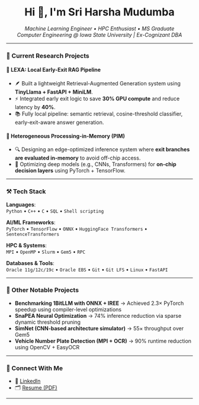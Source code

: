 <h1 align="center">Hi 👋, I'm Sri Harsha Mudumba</h1>
<p align="center">
  <em>Machine Learning Engineer • HPC Enthusiast • MS Graduate <br>
  Computer Engineering @ Iowa State University | Ex-Cognizant DBA</em>
</p>

---

### 🧠 Current Research Projects

#### 🔹 LEXA: Local Early-Exit RAG Pipeline
- 🪶 Built a lightweight Retrieval-Augmented Generation system using **TinyLlama + FastAPI + MiniLM**.
- ⚡ Integrated early exit logic to save **30% GPU compute** and reduce latency by **40%**.
- 📚 Fully local pipeline: semantic retrieval, cosine-threshold classifier, early-exit-aware answer generation.

#### 🔹 Heterogeneous Processing-in-Memory (PIM)
- 🔍 Designing an edge-optimized inference system where **exit branches are evaluated in-memory** to avoid off-chip access.
- 🚀 Optimizing deep models (e.g., CNNs, Transformers) for **on-chip decision layers** using PyTorch + TensorFlow.

---

### ⚒️ Tech Stack

**Languages**:  
`Python` • `C++` • `C` • `SQL` • `Shell scripting`

**AI/ML Frameworks**:  
`PyTorch` • `TensorFlow` • `ONNX` • `HuggingFace Transformers` • `SentenceTransformers`

**HPC & Systems**:  
`MPI` • `OpenMP` • `Slurm` • `Gem5` • `RPC`

**Databases & Tools**:  
`Oracle 11g/12c/19c` • `Oracle EBS` • `Git` • `Git LFS` • `Linux` • `FastAPI`

---

### 🧪 Other Notable Projects

- **Benchmarking 1BitLLM with ONNX + IREE** → Achieved 2.3× PyTorch speedup using compiler-level optimizations  
- **SnaPEA Neural Optimization** → 74% inference reduction via sparse dynamic threshold pruning  
- **SimNet (CNN-based architecture simulator)** → 55× throughput over Gem5  
- **Vehicle Number Plate Detection (MPI + OCR)** → 90% runtime reduction using OpenCV + EasyOCR

---

### 📎 Connect With Me

- 💼 [LinkedIn](https://www.linkedin.com/in/sriharshamudumba/)
- 🗂️ [Resume (PDF)]([https://github.com/sriharshamudumba/sriharshamudumba/blob/main/Sriharsha_Mudumba_resume.pdf](https://drive.google.com/file/d/1JsIDD24dhcFV-t8GGLVOxSkxgRSWovDw/view?usp=drive_link))
  

---

<!-- Clean layout. Stats not included per request -->
